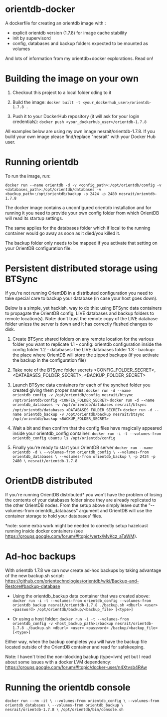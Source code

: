 orientdb-docker
===============

A dockerfile for creating an orientdb image with :

  - explicit orientdb version (1.7.8) for image cache stability
  - init by supervisord
  - config, databases and backup folders expected to be mounted as volumes

And lots of information from my orientdb+docker explorations. Read on!


Building the image on your own
==============================

1. Checkout this project to a local folder cding to it

2. Build the image:
`docker built -t <your_dockerhub_user>/orientdb-1.7.8 .`

3. Push it to your DockerHub repository (it will ask for your login credentials):
`docker push <your_dockerhub_user>/orientdb-1.7.8`

All examples below are using my own image nesrait/orientdb-1.7.8. If you build your own image please find/replace "nesrait" with your Docker Hub user.


Running orientdb
================

To run the image, run:

`docker run --name orientdb -d -v <config_path>:/opt/orientdb/config -v <databases_path>:/opt/orientdb/databases -v <backup_path>:/opt/orientdb/backup -p 2424 -p 2480 nesrait/orientdb-1.7.8`

The docker image contains a unconfigured orientdb installation and for running it you need to provide your own config folder from which OrientDB will read its startup settings.

The same applies for the databases folder which if local to the running container would go away as soon as it died/you killed it.

The backup folder only needs to be mapped if you activate that setting on your OrientDB configuration file.


Persistent distributed storage using BTSync
===========================================

If you're not running OrientDB in a distributed configuration you need to take special care to backup your database (in case your host goes down).

Below is a simple, yet hackish, way to do this: using BTSync data containers to propagate the OrientDB config, LIVE databases and backup folders to remote location(s).
Note: don't trust the remote copy of the LIVE database folder unless the server is down and it has correctly flushed changes to disk. 

1. Create BTSync shared folders on any remote location for the various folder you want to replicate
  1.1 - config: orientdb configuration inside the config folder
  1.2 - databases: the LIVE databases folder
  1.3 - backup: the place where OrientDB will store the zipped backups (if you activate the backup in the configuration file)

2. Take note of the BTSync folder secrets <CONFIG_FOLDER_SECRET>, <DATABASES_FOLDER_SECRET>, <BACKUP_FOLDER_SECRET>

3. Launch BTSync data containers for each of the synched folder you created giving them proper names:
`docker run -d --name orientdb_config -v /opt/orientdb/config nesrait/btsync /opt/orientdb/config <CONFIG_FOLDER_SECRET>`
`docker run -d --name orientdb_databases -v /opt/orientdb/databases nesrait/btsync /opt/orientdb/databases <DATABASES_FOLDER_SECRET>`
`docker run -d --name orientdb_backup -v /opt/orientdb/backup nesrait/btsync /opt/orientdb/backup <BACKUP_FOLDER_SECRET>`

3. Wait a bit and then confirm that the config files have magically appeared inside your orientdb_config container:
`docker run -i -t --volumes-from orientdb_config ubuntu ls /opt/orientdb/config`

4. Finally you're ready to start your OrientDB server
`docker run --name orientdb -d \
            --volumes-from orientdb_config \
            --volumes-from orientdb_databases \
            --volumes-from orientdb_backup \
            -p 2424 -p 2480 \
            nesrait/orientdb-1.7.8`


OrientDB distributed
====================

If you're running OrientDB distributed* you won't have the problem of losing the contents of your databases folder since they are already replicated to the other OrientDB nodes. From the setup above simply leave out the "--volumes-from orientdb_databases" argument and OrientDB will use the container storage to hold your databases' files.

*note: some extra work might be needed to correctly setup hazelcast running inside docker containers (see https://groups.google.com/forum/#!topic/vertx/MvKcz_aTaWM).


Ad-hoc backups
==============

With orientdb 1.7.8 we can now create ad-hoc backups by taking advantage of the new backup.sh script:
https://github.com/orientechnologies/orientdb/wiki/Backup-and-Restore#backup-database

  - Using the orientdb_backup data container that was created above:
    `docker run -i -t --volumes-from orientdb_config --volumes-from orientdb_backup nesrait/orientdb-1.7.8 ./backup.sh <dburl> <user> <password> /opt/orientdb/backup/<backup_file> [<type>]`

  - Or using a host folder:
    `docker run -i -t --volumes-from orientdb_config -v <host_backup_path>:/backup nesrait/orientdb-1.7.8 ./backup.sh <dburl> <user> <password> /backup/<backup_file> [<type>]`

Either way, when the backup completes you will have the backup file located outside of the OrientDB container and read for safekeeping.

Note: I haven't tried the non-blocking backup (type=lvm) yet but I read about some issues with a docker LVM dependency:
https://groups.google.com/forum/#!topic/docker-user/n4Xtvsb4RAw


Running the orientdb console
============================

`docker run --rm -it \
            --volumes-from orientdb_config \
            --volumes-from orientdb_databases \
            --volumes-from orientdb_backup \
            nesrait/orientdb-1.7.8 \
            /opt/orientdb/bin/console.sh`
